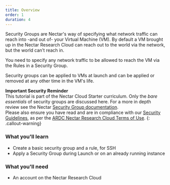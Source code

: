 ```yaml
---
title: Overview
order: 1
duration: 4
---
```


Security Groups are Nectar's way of specifying what network traffic can reach into -and out of- your Virtual Machine (VM). By default a VM brought up in the Nectar Research Cloud can reach out to the world via the network, but the world can’t reach in.

You need to specify any network traffic to be allowed to reach the VM via the Rules in a Security Group.

Security groups can be applied to VMs at launch and can be applied or removed at any other time in the VM's life.

**Important Security Reminder**  
This tutorial is part of the Nectar Cloud Starter curriculum. Only the *bare essentials* of security groups are discussed here. For a more in depth review see the Nectar [Security Group documentation](https://support.ehelp.edu.au/support/solutions/articles/6000055387).  
Please also ensure you have read and are in compliance with our [Security Guidelines](https://support.ehelp.edu.au/support/solutions/folders/6000203455), as per the [ARDC Nectar Research Cloud Terms of Use](https://dashboard.rc.nectar.org.au/terms).
{: .callout-warning}

### What you'll learn

- Create a basic security group and a rule, for SSH
- Apply a Security Group during Launch or on an already running instance

### What you'll need

- An account on the Nectar Research Cloud

